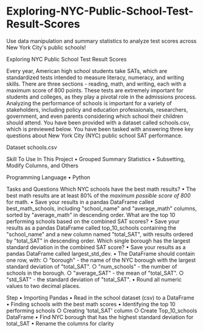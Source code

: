 # Exploring-NYC-Public-School-Test-Result-Scores
Use data manipulation and summary statistics to analyze test scores across New York City's public schools!

Exploring NYC Public School Test Result Scores

Every year, American high school students take SATs, which are standardized tests intended to measure literacy, numeracy, and writing skills. There are three sections - reading, math, and writing, each with a maximum score of 800 points. These tests are extremely important for students and colleges, as they play a pivotal role in the admissions process.
Analyzing the performance of schools is important for a variety of stakeholders, including policy and education professionals, researchers, government, and even parents considering which school their children should attend.
You have been provided with a dataset called schools.csv, which is previewed below.
You have been tasked with answering three key questions about New York City (NYC) public school SAT performance.


Dataset
schools.csv

Skill To Use In This Project
	• Grouped Summary Statistics
	• Subsetting, Modify Columns, and Others
	
Programming Language
	• Python
	
Tasks and Questions
Which NYC schools have the best math results? 
	• The best math results are at least 80% of the *maximum possible score of 800* for math.
	• Save your results in a pandas DataFrame called best_math_schools, including "school_name" and "average_math" columns, sorted by "average_math" in descending order.
What are the top 10 performing schools based on the combined SAT scores? 
	• Save your results as a pandas DataFrame called top_10_schools containing the "school_name" and a new column named "total_SAT", with results ordered by "total_SAT" in descending order.
Which single borough has the largest standard deviation in the combined SAT score?
	• Save your results as a pandas DataFrame called largest_std_dev.
	• The DataFrame should contain one row, with:
		○ "borough" - the name of the NYC borough with the largest standard deviation of "total_SAT".
		○ "num_schools" - the number of schools in the borough.
		○ "average_SAT" - the mean of "total_SAT".
		○ "std_SAT" - the standard deviation of "total_SAT".
	• Round all numeric values to two decimal places.

Step
	• Importing Pandas
	• Read in the school dataset (csv) to a DataFrame
	• Finding schools with the best math scores
	• Identifying the top 10 performing schools
		○ Creating 'total_SAT' column
		○ Create Top_10_schools DataFrame
	• Find NYC borough that has the highest standard deviation for total_SAT
	• Rename the columns for clarity

